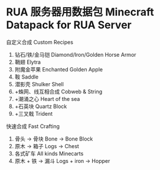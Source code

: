 # RUA 服务器用数据包 Minecraft Datapack for RUA Server

自定义合成 Custom Recipes

1. 钻石/铁/金马铠 Diamond/Iron/Golden Horse Armor
2. 鞘翅 Elytra
3. 附魔金苹果 Enchanted Golden Apple
4. 鞍 Saddle
5. 潜影壳 Shulker Shell
6. +蛛网、线互相合成 Cobweb & String
7. +潮涌之心 Heart of the sea
8. +石英块 Quartz Block
9. +三叉戟 Trident


快速合成 Fast Crafting
1. 骨头 -> 骨块 Bone -> Bone Block
2. 原木 -> 箱子 Logs -> Chest
3. 各式矿车 All kinds Minecarts
4. 原木 + 铁 -> 漏斗 Logs + iron -> Hopper
